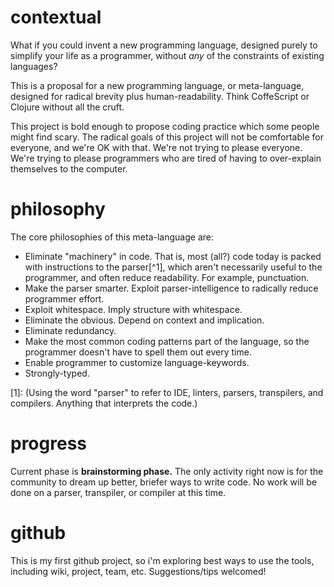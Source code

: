# contextual
What if you could invent a new programming language, designed purely to simplify your life as a programmer, without *any* of the constraints of existing languages? 

This is a proposal for a new programming language, or meta-language, designed for radical brevity plus human-readability. Think CoffeScript or Clojure without all the cruft. 

This project is bold enough to propose coding practice which some people might find scary. The radical goals of this project will not be comfortable for everyone, and we're OK with that. We're not trying to please everyone. We're trying to please programmers who are tired of having to over-explain themselves to the computer. 


# philosophy
The core philosophies of this meta-language are:
- Eliminate "machinery" in code. That is, most (all?) code today is packed with instructions to the parser[^1], which aren't necessarily useful to the programmer, and often reduce readability. For example, punctuation. 
- Make the parser smarter. Exploit parser-intelligence to radically reduce programmer effort. 
- Exploit whitespace. Imply structure with whitespace. 
- Eliminate the obvious. Depend on context and implication. 
- Eliminate redundancy. 
- Make the most common coding patterns part of the language, so the programmer doesn't have to spell them out every time. 
- Enable programmer to customize language-keywords. 
- Strongly-typed.

[1]: (Using the word "parser" to refer to IDE, linters, parsers, transpilers, and compilers. Anything that interprets the code.)


# progress
Current phase is **brainstorming phase.** The only activity right now is for the community to dream up better, briefer ways to write code. No work will be done on a parser, transpiler, or compiler at this time. 


# github
This is my first github project, so i'm exploring best ways to use the tools, including wiki, project, team, etc. Suggestions/tips welcomed!
